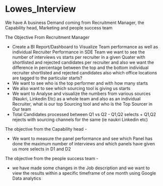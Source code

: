 # Lowes_Interview

We have A business Demand coming from Recruitment Manager, the Capability head, Marketing and people success team 

The Objective From Recruitment Manager 
- Create a BI Report/Dashboard to Visualize Team performance as well as individual Recruiter Performance in SDE Team we want to see the number of interviews vs starts per recruiter in a given Quater with shortlisted and rejected candidates per recruiter and also we want the difference in percentage between the top and the bottom individual recruiter shortlisted and rejected candidates also which office locations are tagged to the particular starts?
- We want to see who is the top performer and with how many starts 
- We also want to see which sourcing tool is giving us starts
- We want to Analyse and visualize the numbers from various sources (Naukri, Linkedin Etc) as a whole team and also as an individual Recruiter,
what is our top Sourcing tool and who is the Top Sourcer in Our team
-  Total Candidates processed between Q1 vs Q2 - Q1,Q2 selects + Q1,Q2 rejects with sourcing channels for the same (ie naukri Linkedin etc)

The objective from the Capability head - 
- We want to measure the panel performance and see which Panel has done the maximum number of interviews and which panels have given us more selects in D1 and D2 

The objective from the people success team - 
- we have made some changes in the Job description and we want to view the results within a specific timeframe of one month using Google Data analytics
